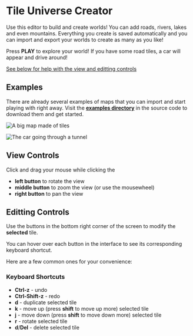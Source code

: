 # Tile Universe Creator
Use this editor to build and create worlds! You can add roads, rivers, lakes and even mountains. Everything you create is saved automatically and you can import and export your worlds to create as many as you like!

Press **PLAY** to explore your world! If you have some road tiles, a car will appear and drive around!

[See below for help with the view and editting controls](#view-controls)

## Examples
There are already several examples of maps that you can import and start playing with right away. Visit the **[examples directory](examples/)** in the source code to download them and get started.

![A big map made of tiles](http://i.imgur.com/6I7djqZ.png)

![The car going through a tunnel](http://i.imgur.com/boPXdSJ.png)

## View Controls
Click and drag your mouse while clicking the

* **left button** to rotate the view
* **middle button** to zoom the view (or use the mousewheel)
* **right button** to pan the view

## Editting Controls
Use the buttons in the bottom right corner of the screen to modify the **selected** tile.

You can hover over each button in the interface to see its corresponding keyboard shortcut.

Here are a few common ones for your convenience:

### Keyboard Shortcuts

* **Ctrl-z** - undo
* **Ctrl-Shift-z** - redo
* **d** - duplicate selected tile
* **k** - move up (press **shift** to move up more) selected tile
* **j** - move down (press **shift** to move down more) selected tile
* **r** - rotate selected tile
* **d**/**Del** - delete selected tile


